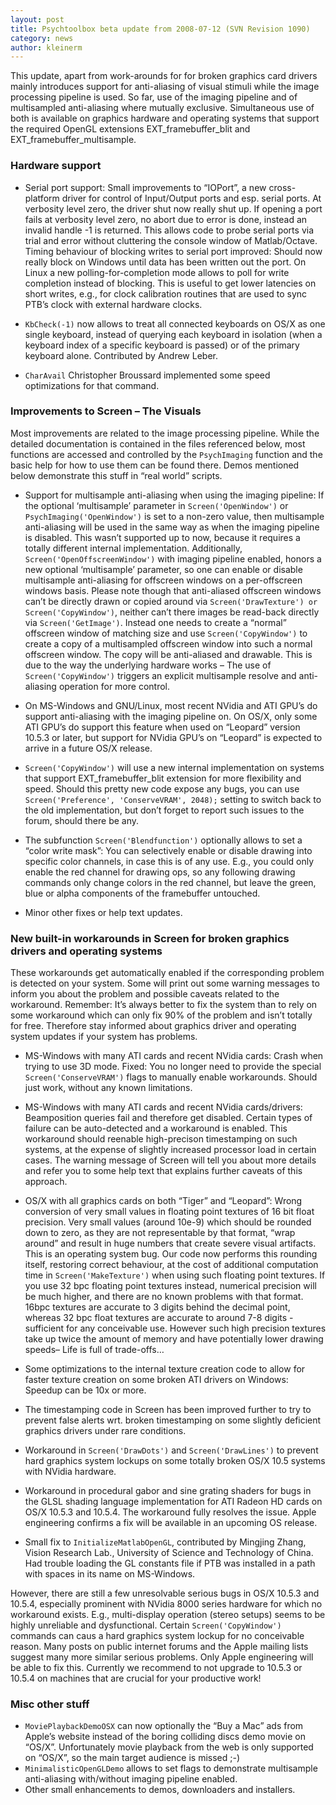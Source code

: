 ```yaml
---
layout: post
title: Psychtoolbox beta update from 2008-07-12 (SVN Revision 1090)
category: news
author: kleinerm
---
```


This update, apart from work-arounds for for broken graphics card
drivers mainly introduces support for anti-aliasing of visual stimuli
while the image processing pipeline is used. So far, use of the imaging
pipeline and of multisampled anti-aliasing where mutually exclusive.
Simultaneous use of both is available on graphics hardware and operating
systems that support the required OpenGL extensions
EXT\_framebuffer\_blit and EXT\_framebuffer\_multisample.

### Hardware support

-   Serial port support: Small improvements to “IOPort”, a new
    cross-platform driver for control of Input/Output ports and esp.
    serial ports. At verbosity level zero, the driver shut now really
    shut up. If opening a port fails at verbosity level zero, no abort
    due to error is done, instead an invalid handle -1 is returned. This
    allows code to probe serial ports via trial and error without
    cluttering the console window of Matlab/Octave. Timing behaviour of
    blocking writes to serial port improved: Should now really block on
    Windows until data has been written out the port. On Linux a new
    polling-for-completion mode allows to poll for write completion
    instead of blocking. This is useful to get lower latencies on short
    writes, e.g., for clock calibration routines that are used to sync
    PTB’s clock with external hardware clocks.

-   `KbCheck(-1)` now allows to treat all connected keyboards on OS/X as
    one single keyboard, instead of querying each keyboard in isolation
    (when a keyboard index of a specific keyboard is passed) or of the
    primary keyboard alone. Contributed by Andrew Leber.

-   `CharAvail` Christopher Broussard implemented some speed
    optimizations for that command.

### Improvements to Screen – The Visuals

Most improvements are related to the image processing pipeline. While
the detailed documentation is contained in the files referenced below,
most functions are accessed and controlled by the `PsychImaging`
function and the basic help for how to use them can be found there.
Demos mentioned below demonstrate this stuff in “real world” scripts.

-   Support for multisample anti-aliasing when using the imaging
    pipeline: If the optional ‘multisample’ parameter in
    `Screen('OpenWindow')` or `PsychImaging('OpenWindow')` is set to a
    non-zero value, then multisample anti-aliasing will be used in the
    same way as when the imaging pipeline is disabled. This wasn’t
    supported up to now, because it requires a totally different
    internal implementation. Additionally,
    `Screen('OpenOffscreenWindow')` with imaging pipeline enabled,
    honors a new optional ‘multisample’ parameter, so one can enable or
    disable multisample anti-aliasing for offscreen windows on a
    per-offscreen windows basis. Please note though that anti-aliased
    offscreen windows can’t be directly drawn or copied around via
    `Screen('DrawTexture') or Screen('CopyWindow')`, neither can’t there
    images be read-back directly via `Screen('GetImage')`. Instead one
    needs to create a “normal” offscreen window of matching size and use
    `Screen('CopyWindow')` to create a copy of a multisampled offscreen
    window into such a normal offscreen window. The copy will be
    anti-aliased and drawable. This is due to the way the underlying
    hardware works – The use of `Screen('CopyWindow')` triggers an
    explicit multisample resolve and anti-aliasing operation for more
    control.

-   On MS-Windows and GNU/Linux, most recent NVidia and ATI GPU’s do
    support anti-aliasing with the imaging pipeline on. On OS/X, only
    some ATI GPU’s do support this feature when used on “Leopard”
    version 10.5.3 or later, but support for NVidia GPU’s on “Leopard”
    is expected to arrive in a future OS/X release.

-   `Screen('CopyWindow')` will use a new internal implementation on
    systems that support EXT\_framebuffer\_blit extension for more
    flexibility and speed. Should this pretty new code expose any bugs,
    you can use `Screen('Preference', 'ConserveVRAM', 2048);` setting to
    switch back to the old implementation, but don’t forget to report
    such issues to the forum, should there be any.

-   The subfunction `Screen('Blendfunction')` optionally allows to set a
    “color write mask”: You can selectively enable or disable drawing
    into specific color channels, in case this is of any use. E.g., you
    could only enable the red channel for drawing ops, so any following
    drawing commands only change colors in the red channel, but leave
    the green, blue or alpha components of the framebuffer untouched.

-   Minor other fixes or help text updates.

### New built-in workarounds in Screen for broken graphics drivers and operating systems

These workarounds get automatically enabled if the corresponding problem
is detected on your system. Some will print out some warning messages to
inform you about the problem and possible caveats related to the
workaround. Remember: It’s always better to fix the system than to rely
on some workaround which can only fix 90% of the problem and isn’t
totally for free. Therefore stay informed about graphics driver and
operating system updates if your system has problems.

-   MS-Windows with many ATI cards and recent NVidia cards: Crash when
    trying to use 3D mode. Fixed: You no longer need to provide the
    special `Screen('ConserveVRAM')` flags to manually enable
    workarounds. Should just work, without any known limitations.

-   MS-Windows with many ATI cards and recent NVidia cards/drivers:
    Beamposition queries fail and therefore get disabled. Certain types
    of failure can be auto-detected and a workaround is enabled. This
    workaround should reenable high-precison timestamping on such
    systems, at the expense of slightly increased processor load in
    certain cases. The warning message of Screen will tell you about
    more details and refer you to some help text that explains further
    caveats of this approach.

-   OS/X with all graphics cards on both “Tiger” and “Leopard”: Wrong
    conversion of very small values in floating point textures of 16 bit
    float precision. Very small values (around 10e-9) which should be
    rounded down to zero, as they are not representable by that format,
    “wrap around” and result in huge numbers that create severe visual
    artifacts. This is an operating system bug. Our code now performs
    this rounding itself, restoring correct behaviour, at the cost of
    additional computation time in `Screen('MakeTexture')` when using
    such floating point textures. If you use 32 bpc floating point
    textures instead, numerical precision will be much higher, and there
    are no known problems with that format. 16bpc textures are accurate
    to 3 digits behind the decimal point, whereas 32 bpc float textures
    are accurate to around 7-8 digits - sufficient for any conceivable
    use. However such high precision textures take up twice the amount
    of memory and have potentially lower drawing speeds– Life is full of
    trade-offs…

-   Some optimizations to the internal texture creation code to allow
    for faster texture creation on some broken ATI drivers on Windows:
    Speedup can be 10x or more.

-   The timestamping code in Screen has been improved further to try to
    prevent false alerts wrt. broken timestamping on some slightly
    deficient graphics drivers under rare conditions.

-   Workaround in `Screen('DrawDots')` and `Screen('DrawLines')` to
    prevent hard graphics system lockups on some totally broken OS/X
    10.5 systems with NVidia hardware.

-   Workaround in procedural gabor and sine grating shaders for bugs in
    the GLSL shading language implementation for ATI Radeon HD cards on
    OS/X 10.5.3 and 10.5.4. The workaround fully resolves the issue.
    Apple engineering confirms a fix will be available in an upcoming OS
    release.

-   Small fix to `InitializeMatlabOpenGL`, contributed by Mingjing
    Zhang, Vision Research Lab., University of Science and Technology of
    China. Had trouble loading the GL constants file if PTB was
    installed in a path with spaces in its name on MS-Windows.

However, there are still a few unresolvable serious bugs in OS/X 10.5.3
and 10.5.4, especially prominent with NVidia 8000 series hardware for
which no workaround exists. E.g., multi-display operation (stereo
setups) seems to be highly unreliable and dysfunctional. Certain
`Screen('CopyWindow')` commands can caus a hard graphics system lockup
for no conceivable reason. Many posts on public internet forums and the
Apple mailing lists suggest many more similar serious problems. Only
Apple engineering will be able to fix this. Currently we recommend to
not upgrade to 10.5.3 or 10.5.4 on machines that are crucial for your
productive work!

### Misc other stuff

-   `MoviePlaybackDemoOSX` can now optionally the “Buy a Mac” ads from
    Apple’s website instead of the boring colliding discs demo movie on
    “OS/X”. Unfortunately movie playback from the web is only supported
    on “OS/X”, so the main target audience is missed ;-)
-   `MinimalisticOpenGLDemo` allows to set flags to demonstrate
    multisample anti-aliasing with/without imaging pipeline enabled.
-   Other small enhancements to demos, downloaders and installers.
